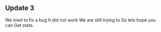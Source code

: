 ## Update 3

We tried to fix a bug
It did not work
We are still trying to
So lets hope you can
Get stats.
